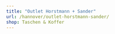 ```yaml
---
title: "Outlet Horstmann + Sander"
url: /hannover/outlet-horstmann-sander/
shop: Taschen & Koffer
---
```


